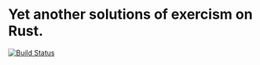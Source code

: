 # Yet another solutions of exercism on Rust.

[![Build Status](https://travis-ci.org/mayoyamasaki/exercism-rust.svg?branch=master)](https://travis-ci.org/mayoyamasaki/exercism-rust)
